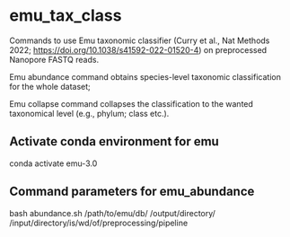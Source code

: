 # emu_tax_class
Commands to use Emu taxonomic classifier (Curry et al., Nat Methods 2022; https://doi.org/10.1038/s41592-022-01520-4) on preprocessed Nanopore FASTQ reads.

Emu abundance command obtains species-level taxonomic classification for the whole dataset;

Emu collapse command collapses the classification to the wanted taxonomical level (e.g., phylum; class etc.).

## Activate conda environment for emu
conda activate emu-3.0

## Command parameters for emu_abundance
bash abundance.sh /path/to/emu/db/ /output/directory/ /input/directory/is/wd/of/preprocessing/pipeline



